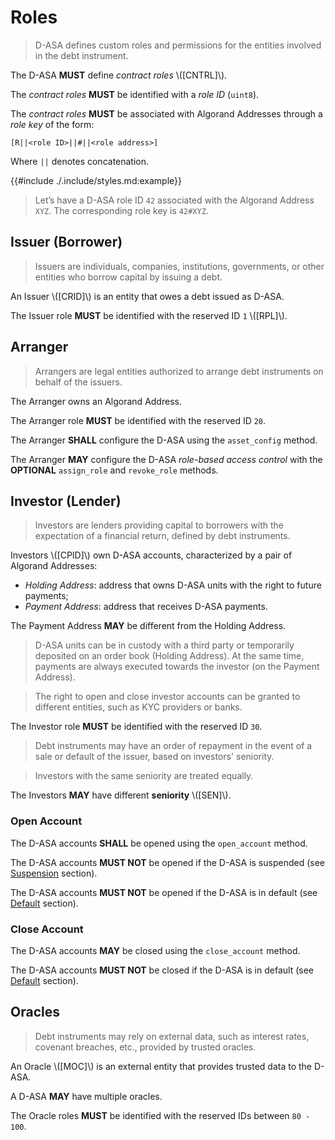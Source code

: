 # Roles

> D-ASA defines custom roles and permissions for the entities involved in the debt
> instrument.

The D-ASA **MUST** define *contract roles* \\([CNTRL]\\).

The *contract roles* **MUST** be identified with a *role ID* (`uint8`).

The *contract roles* **MUST** be associated with Algorand Addresses through a *role
key* of the form:

`[R||<role ID>||#||<role address>]`

Where `||` denotes concatenation.

{{#include ./.include/styles.md:example}}
> Let’s have a D-ASA role ID `42` associated with the Algorand Address `XYZ`. The
> corresponding role key is `42#XYZ`.

## Issuer (Borrower)

> Issuers are individuals, companies, institutions, governments, or other entities
> who borrow capital by issuing a debt.

An Issuer \\([CRID]\\) is an entity that owes a debt issued as D-ASA.

The Issuer role **MUST** be identified with the reserved ID `1` \\([RPL]\\).

## Arranger

> Arrangers are legal entities authorized to arrange debt instruments on behalf
> of the issuers.

The Arranger owns an Algorand Address.

The Arranger role **MUST** be identified with the reserved ID `20`.

The Arranger **SHALL** configure the D-ASA using the `asset_config` method.

The Arranger **MAY** configure the D-ASA *role-based access control* with the **OPTIONAL**
`assign_role` and `revoke_role` methods.

## Investor (Lender)

> Investors are lenders providing capital to borrowers with the expectation of a
> financial return, defined by debt instruments.

Investors \\([CPID]\\) own D-ASA accounts, characterized by a pair of Algorand Addresses:

- *Holding Address*: address that owns D-ASA units with the right to future payments;
- *Payment Address*: address that receives D-ASA payments.

The Payment Address **MAY** be different from the Holding Address.

> D-ASA units can be in custody with a third party or temporarily deposited on an
> order book (Holding Address). At the same time, payments are always executed towards
> the investor (on the Payment Address).

> The right to open and close investor accounts can be granted to different entities,
> such as KYC providers or banks.

The Investor role **MUST** be identified with the reserved ID `30`.

> Debt instruments may have an order of repayment in the event of a sale or default
> of the issuer, based on investors' seniority.

> Investors with the same seniority are treated equally.

The Investors **MAY** have different **seniority** \\([SEN]\\).

### Open Account

The D-ASA accounts **SHALL** be opened using the `open_account` method.

The D-ASA accounts **MUST NOT** be opened if the D-ASA is suspended (see [Suspension](./rbac.md#suspension)
section).

The D-ASA accounts **MUST NOT** be opened if the D-ASA is in default (see [Default](./performance.md#default)
section).

### Close Account

The D-ASA accounts **MAY** be closed using the `close_account` method.

The D-ASA accounts **MUST NOT** be closed if the D-ASA is in default (see [Default](./performance.md#default)
section).

## Oracles

> Debt instruments may rely on external data, such as interest rates, covenant breaches,
> etc., provided by trusted oracles.

An Oracle \\([MOC]\\) is an external entity that provides trusted data to the D-ASA.

A D-ASA **MAY** have multiple oracles.

The Oracle roles **MUST** be identified with the reserved IDs between `80 - 100`.

